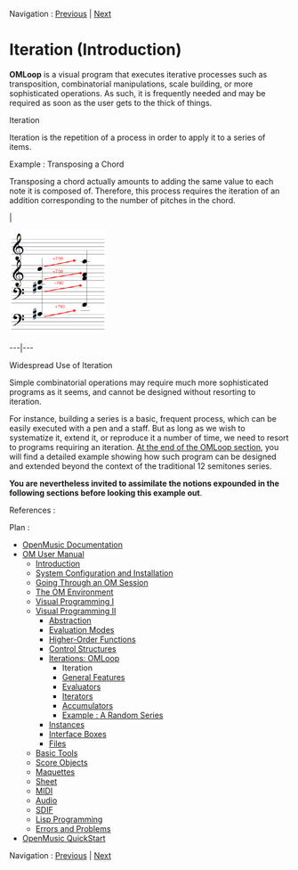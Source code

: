 Navigation : [Previous](OMLoop "page précédente\(Iterations:
OMLoop\)") | [Next](LoopGeneral "Next\(General
Features\)")


# Iteration (Introduction)

**OMLoop** is a visual program that executes iterative processes such as
transposition, combinatorial manipulations, scale building, or more
sophisticated operations. As such, it is frequently needed and may be required
as soon as the user gets to the thick of things.

Iteration

Iteration is the repetition of a process in order to apply it to a series of
items.

Example : Transposing a Chord

Transposing a chord actually amounts to adding the same value to each note it
is composed of. Therefore, this process requires the iteration of an addition
corresponding to the number of pitches in the chord.

|

![](../res/exconcept.png)  
  
---|---  
  
Widespread Use of Iteration

Simple combinatorial operations may require much more sophisticated programs
as it seems, and  cannot be designed without resorting to iteration.

For instance, building a series is a basic, frequent process, which can be
easily executed with a pen and a staff. But as long as we wish to systematize
it, extend it, or reproduce it a number of time, we need to resort to programs
requiring an iteration. [ At the end of the OMLoop section](LoopExample),
you will find a detailed example showing how such program can be designed and
extended beyond the context of the traditional 12 semitones series.

**You are nevertheless invited to assimilate the notions expounded in the
following sections before looking this example out**.

References :

Plan :

  * [OpenMusic Documentation](OM-Documentation)
  * [OM User Manual](OM-User-Manual)
    * [Introduction](00-Sommaire)
    * [System Configuration and Installation](Installation)
    * [Going Through an OM Session](Goingthrough)
    * [The OM Environment](Environment)
    * [Visual Programming I](BasicVisualProgramming)
    * [Visual Programming II](AdvancedVisualProgramming)
      * [Abstraction](Abstraction)
      * [Evaluation Modes](EvalModes)
      * [Higher-Order Functions](HighOrder)
      * [Control Structures](Control)
      * [Iterations: OMLoop](OMLoop)
        * Iteration
        * [General Features](LoopGeneral)
        * [Evaluators](LoopEvaluators)
        * [Iterators](LoopIterators)
        * [Accumulators](LoopAccumulators)
        * [Example : A Random Series](LoopExample)
      * [Instances](Instances)
      * [Interface Boxes](InterfaceBoxes)
      * [Files](Files)
    * [Basic Tools](BasicObjects)
    * [Score Objects](ScoreObjects)
    * [Maquettes](Maquettes)
    * [Sheet](Sheet)
    * [MIDI](MIDI)
    * [Audio](Audio)
    * [SDIF](SDIF)
    * [Lisp Programming](Lisp)
    * [Errors and Problems](errors)
  * [OpenMusic QuickStart](QuickStart-Chapters)

Navigation : [Previous](OMLoop "page précédente\(Iterations:
OMLoop\)") | [Next](LoopGeneral "Next\(General
Features\)")

